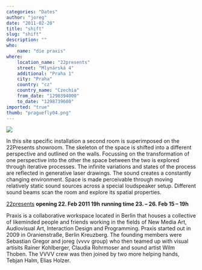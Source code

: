 ```yaml
---
categories: "Dates"
author: "joreg"
date: "2011-02-20"
title: "shift"
slug: "shift"
description: ""
who: 
    name: "die praxis"
where: 
    location_name: "22presents"
    street: "Mlynárská 4"
    additional: "Praha 1"
    city: "Praha"
    country: "cz"
    country_name: "Czechia"
    from_date: "1298394000"
    to_date: "1298739600"
imported: "true"
thumb: "praguefly04.png"
---
```



![](praguefly04.png)

In this site specific installation a second room is superimposed on the 22Presents showroom. The skeleton of the space is shifted into a different perspective and outlined on the walls.
Focussing on the transformation of one perspective into the other the space between the two is explored through iterative processes. The infinite variations and states of the process are reflected in generative laser drawings.
The sound creates a constantly changing environment. Space is made perceivable through moving relatively static sound sources across a special loudspeaker setup. Different sound beams scan the room and explore its spatial properties.

[22presents](http://www.22presents.com/web/news-detail.php?kategorie=0_23&id=19)
**opening 22. Feb 2011 19h**
**running time 23. – 26. Feb 15 – 19h**

Praxis is a collaborative workspace located in Berlin that houses a collective of likeminded people and friends working in the fields of New Media Art, Audiovisual Art, Interaction Design and Programming. Praxis started out in 2009 in Oranienstraße, Berlin Kreuzberg. The founding members were Sebastian Gregor and joreg (vvvv group) who then teamed up with visual artisits Rainer Kohlberger, Claudia Rohrmoser and sound artist Wilm Thoben. The VVVV crew was then joined by two more helping hands, Tebjan Halm, Elias Holzer.   